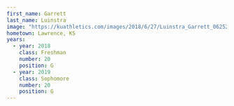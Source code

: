 ```yaml
---
first_name: Garrett
last_name: Luinstra
image: "https://kuathletics.com/images/2018/6/27/Luinstra_Garrett_06252018.jpg?width=182&height=250&mode=crop&anchor=topcenter"
hometown: Lawrence, KS
years:
  - year: 2018
    class: Freshman
    number: 20
    position: G
  - year: 2019
    class: Sophomore
    number: 20
    position: G
---
```

